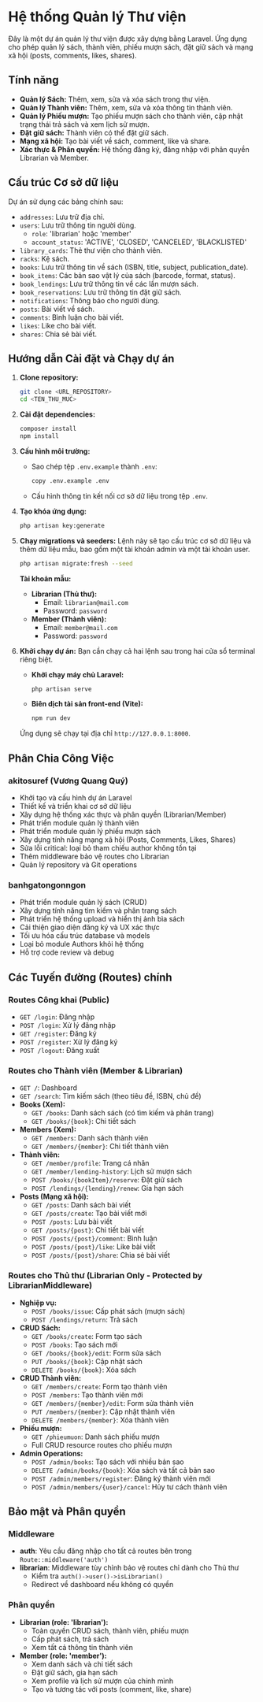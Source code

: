 # Hệ thống Quản lý Thư viện

Đây là một dự án quản lý thư viện được xây dựng bằng Laravel. Ứng dụng cho phép quản lý sách, thành viên, phiếu mượn sách, đặt giữ sách và mạng xã hội (posts, comments, likes, shares).

## Tính năng

-   **Quản lý Sách:** Thêm, xem, sửa và xóa sách trong thư viện.
-   **Quản lý Thành viên:** Thêm, xem, sửa và xóa thông tin thành viên.
-   **Quản lý Phiếu mượn:** Tạo phiếu mượn sách cho thành viên, cập nhật trạng thái trả sách và xem lịch sử mượn.
-   **Đặt giữ sách:** Thành viên có thể đặt giữ sách.
-   **Mạng xã hội:** Tạo bài viết về sách, comment, like và share.
-   **Xác thực & Phân quyền:** Hệ thống đăng ký, đăng nhập với phân quyền Librarian và Member.

## Cấu trúc Cơ sở dữ liệu

Dự án sử dụng các bảng chính sau:

-   `addresses`: Lưu trữ địa chỉ.
-   `users`: Lưu trữ thông tin người dùng.
    -   `role`: 'librarian' hoặc 'member'
    -   `account_status`: 'ACTIVE', 'CLOSED', 'CANCELED', 'BLACKLISTED'
-   `library_cards`: Thẻ thư viện cho thành viên.
-   `racks`: Kệ sách.
-   `books`: Lưu trữ thông tin về sách (ISBN, title, subject, publication_date).
-   `book_items`: Các bản sao vật lý của sách (barcode, format, status).
-   `book_lendings`: Lưu trữ thông tin về các lần mượn sách.
-   `book_reservations`: Lưu trữ thông tin đặt giữ sách.
-   `notifications`: Thông báo cho người dùng.
-   `posts`: Bài viết về sách.
-   `comments`: Bình luận cho bài viết.
-   `likes`: Like cho bài viết.
-   `shares`: Chia sẻ bài viết.

## Hướng dẫn Cài đặt và Chạy dự án

1.  **Clone repository:**

    ```bash
    git clone <URL_REPOSITORY>
    cd <TEN_THU_MUC>
    ```

2.  **Cài đặt dependencies:**

    ```bash
    composer install
    npm install
    ```

3.  **Cấu hình môi trường:**

    -   Sao chép tệp `.env.example` thành `.env`:
        ```bash
        copy .env.example .env
        ```
    -   Cấu hình thông tin kết nối cơ sở dữ liệu trong tệp `.env`.

4.  **Tạo khóa ứng dụng:**

    ```bash
    php artisan key:generate
    ```

5.  **Chạy migrations và seeders:**
    Lệnh này sẽ tạo cấu trúc cơ sở dữ liệu và thêm dữ liệu mẫu, bao gồm một tài khoản admin và một tài khoản user.

    ```bash
    php artisan migrate:fresh --seed
    ```

    **Tài khoản mẫu:**

    -   **Librarian (Thủ thư):**
        -   Email: `librarian@mail.com`
        -   Password: `password`
    -   **Member (Thành viên):**
        -   Email: `member@mail.com`
        -   Password: `password`

6.  **Khởi chạy dự án:**
    Bạn cần chạy cả hai lệnh sau trong hai cửa sổ terminal riêng biệt.

    -   **Khởi chạy máy chủ Laravel:**
        ```bash
        php artisan serve
        ```
    -   **Biên dịch tài sản front-end (Vite):**
        ```bash
        npm run dev
        ```

    Ứng dụng sẽ chạy tại địa chỉ `http://127.0.0.1:8000`.

## Phân Chia Công Việc

### akitosuref (Vương Quang Quý)
-   Khởi tạo và cấu hình dự án Laravel
-   Thiết kế và triển khai cơ sở dữ liệu
-   Xây dựng hệ thống xác thực và phân quyền (Librarian/Member)
-   Phát triển module quản lý thành viên
-   Phát triển module quản lý phiếu mượn sách
-   Xây dựng tính năng mạng xã hội (Posts, Comments, Likes, Shares)
-   Sửa lỗi critical: loại bỏ tham chiếu author không tồn tại
-   Thêm middleware bảo vệ routes cho Librarian
-   Quản lý repository và Git operations

### banhgatongonngon
-   Phát triển module quản lý sách (CRUD)
-   Xây dựng tính năng tìm kiếm và phân trang sách
-   Phát triển hệ thống upload và hiển thị ảnh bìa sách
-   Cải thiện giao diện đăng ký và UX xác thực
-   Tối ưu hóa cấu trúc database và models
-   Loại bỏ module Authors khỏi hệ thống
-   Hỗ trợ code review và debug

## Các Tuyến đường (Routes) chính

### Routes Công khai (Public)
-   `GET /login`: Đăng nhập
-   `POST /login`: Xử lý đăng nhập
-   `GET /register`: Đăng ký
-   `POST /register`: Xử lý đăng ký
-   `POST /logout`: Đăng xuất

### Routes cho Thành viên (Member & Librarian)
-   `GET /`: Dashboard
-   `GET /search`: Tìm kiếm sách (theo tiêu đề, ISBN, chủ đề)
-   **Books (Xem):**
    -   `GET /books`: Danh sách sách (có tìm kiếm và phân trang)
    -   `GET /books/{book}`: Chi tiết sách
-   **Members (Xem):**
    -   `GET /members`: Danh sách thành viên
    -   `GET /members/{member}`: Chi tiết thành viên
-   **Thành viên:**
    -   `GET /member/profile`: Trang cá nhân
    -   `GET /member/lending-history`: Lịch sử mượn sách
    -   `POST /books/{bookItem}/reserve`: Đặt giữ sách
    -   `POST /lendings/{lending}/renew`: Gia hạn sách
-   **Posts (Mạng xã hội):**
    -   `GET /posts`: Danh sách bài viết
    -   `GET /posts/create`: Tạo bài viết mới
    -   `POST /posts`: Lưu bài viết
    -   `GET /posts/{post}`: Chi tiết bài viết
    -   `POST /posts/{post}/comment`: Bình luận
    -   `POST /posts/{post}/like`: Like bài viết
    -   `POST /posts/{post}/share`: Chia sẻ bài viết

### Routes cho Thủ thư (Librarian Only - Protected by LibrarianMiddleware)
-   **Nghiệp vụ:**
    -   `POST /books/issue`: Cấp phát sách (mượn sách)
    -   `POST /lendings/return`: Trả sách
-   **CRUD Sách:**
    -   `GET /books/create`: Form tạo sách
    -   `POST /books`: Tạo sách mới
    -   `GET /books/{book}/edit`: Form sửa sách
    -   `PUT /books/{book}`: Cập nhật sách
    -   `DELETE /books/{book}`: Xóa sách
-   **CRUD Thành viên:**
    -   `GET /members/create`: Form tạo thành viên
    -   `POST /members`: Tạo thành viên mới
    -   `GET /members/{member}/edit`: Form sửa thành viên
    -   `PUT /members/{member}`: Cập nhật thành viên
    -   `DELETE /members/{member}`: Xóa thành viên
-   **Phiếu mượn:**
    -   `GET /phieumuon`: Danh sách phiếu mượn
    -   Full CRUD resource routes cho phiếu mượn
-   **Admin Operations:**
    -   `POST /admin/books`: Tạo sách với nhiều bản sao
    -   `DELETE /admin/books/{book}`: Xóa sách và tất cả bản sao
    -   `POST /admin/members/register`: Đăng ký thành viên mới
    -   `POST /admin/members/{user}/cancel`: Hủy tư cách thành viên

## Bảo mật và Phân quyền

### Middleware
-   **auth**: Yêu cầu đăng nhập cho tất cả routes bên trong `Route::middleware('auth')`
-   **librarian**: Middleware tùy chỉnh bảo vệ routes chỉ dành cho Thủ thư
    -   Kiểm tra `auth()->user()->isLibrarian()`
    -   Redirect về dashboard nếu không có quyền

### Phân quyền
-   **Librarian (role: 'librarian'):**
    -   Toàn quyền CRUD sách, thành viên, phiếu mượn
    -   Cấp phát sách, trả sách
    -   Xem tất cả thông tin thành viên
-   **Member (role: 'member'):**
    -   Xem danh sách và chi tiết sách
    -   Đặt giữ sách, gia hạn sách
    -   Xem profile và lịch sử mượn của chính mình
    -   Tạo và tương tác với posts (comment, like, share)
